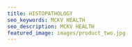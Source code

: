 ```yaml
---
title: HISTOPATHOLOGY
seo_keywords: MCKV HEALTH
seo_description: MCKV HEALTH
featured_image: images/product_two.jpg
---
```



